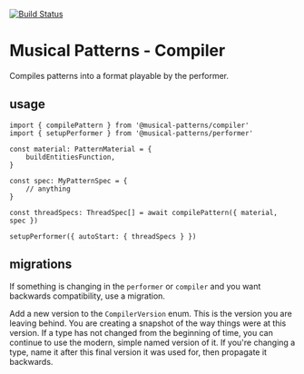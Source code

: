 [![Build Status](https://travis-ci.com/MusicalPatterns/compiler.svg?branch=master)](https://travis-ci.com/MusicalPatterns/compiler)

# Musical Patterns - Compiler

Compiles patterns into a format playable by the performer.

## usage

```
import { compilePattern } from '@musical-patterns/compiler'
import { setupPerformer } from '@musical-patterns/performer'

const material: PatternMaterial = {
	buildEntitiesFunction,
}

const spec: MyPatternSpec = {
	// anything
}

const threadSpecs: ThreadSpec[] = await compilePattern({ material, spec })

setupPerformer({ autoStart: { threadSpecs } })

```

## migrations

If something is changing in the `performer` or `compiler` and you want backwards compatibility, use a migration.

Add a new version to the `CompilerVersion` enum. This is the version you are leaving behind.
You are creating a snapshot of the way things were at this version.
If a type has not changed from the beginning of time, you can continue to use the modern, simple named version of it.
If you're changing a type, name it after this final version it was used for, then propagate it backwards.
